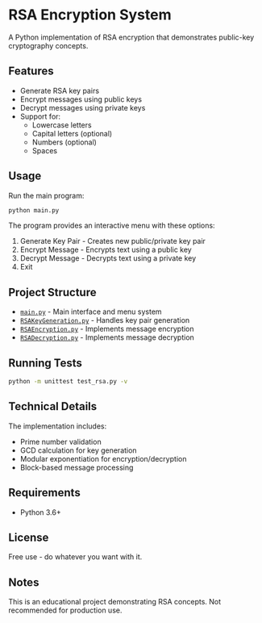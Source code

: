 # RSA Encryption System

A Python implementation of RSA encryption that demonstrates public-key cryptography concepts.

## Features

- Generate RSA key pairs
- Encrypt messages using public keys
- Decrypt messages using private keys
- Support for:
  - Lowercase letters
  - Capital letters (optional)
  - Numbers (optional)
  - Spaces

## Usage

Run the main program:
```bash
python main.py
```

The program provides an interactive menu with these options:
1. Generate Key Pair - Creates new public/private key pair
2. Encrypt Message - Encrypts text using a public key
3. Decrypt Message - Decrypts text using a private key
4. Exit

## Project Structure

- [`main.py`](main.py) - Main interface and menu system
- [`RSAKeyGeneration.py`](RSAKeyGeneration.py) - Handles key pair generation
- [`RSAEncryption.py`](RSAEncryption.py) - Implements message encryption
- [`RSADecryption.py`](RSADecryption.py) - Implements message decryption

## Running Tests

```bash
python -m unittest test_rsa.py -v
```

## Technical Details

The implementation includes:
- Prime number validation
- GCD calculation for key generation
- Modular exponentiation for encryption/decryption
- Block-based message processing

## Requirements

- Python 3.6+

## License

Free use - do whatever you want with it.

## Notes

This is an educational project demonstrating RSA concepts. Not recommended for production use.
